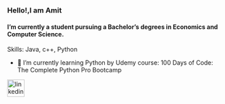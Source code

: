 ### Hello!,I am Amit
#### I’m currently a student pursuing a Bachelor’s degrees in Economics and Computer Science.

Skills: Java, c++, Python

- 🌱 I’m currently learning Python by Udemy course: 100 Days of Code: The Complete Python Pro Bootcamp 


[<img src='https://cdn.jsdelivr.net/npm/simple-icons@3.0.1/icons/linkedin.svg' alt='linkedin' height='40'>](https://www.linkedin.com/in/linkedin.com/in/amit-ner-gaon/)  

